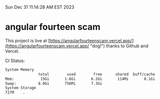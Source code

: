 Sun Dec 31 11:14:28 AM EST 2023

# angular fourteen scam


This project is live at [https://angularfourteenscam.vercel.app/](https://angularfourteenscam.vercel.app/ "dog!") thanks to Github and Vercel.

CI Status: 

```bash
System Memory
               total        used        free      shared  buff/cache   available
Mem:            15Gi       1.6Gi       6.2Gi       114Mi       8.1Gi        13Gi
Swap:          8.0Gi       756Mi       7.3Gi
System Storage
727M	.
```
